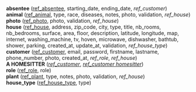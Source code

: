 **absentee** (<ins>ref_absentee</ins>, starting_date, ending_date, _ref_customer_)  
**animal** (<ins>ref_animal</ins>, type, race, diseases, notes, photo, validation, _ref_house_)  
**photo** (<ins>ref_photo</ins>, photo, validation, _ref_house_)  
**house** (<ins>ref_house</ins>, address, zip_code, city, type, title, nb_rooms, nb_bedrooms, surface, area, floor, description, latitude, longitude, map, internet, washing_machine, tv, hoven, microwave, dishwasher, bathtub, shower, parking, created_at, update_at, validation, _ref_house_type_)  
**customer** (<ins>ref_customer</ins>, email, password, firstname, lastname, phone_number, photo, created_at, _ref_role_, _ref_house_)  
**A HOMESITTER** (<ins>_ref_customer_</ins>, <ins>_ref_customer homesitter_</ins>)  
**role** (<ins>ref_role</ins>, role)  
**plant** (<ins>ref_plant</ins>, type, notes, photo, validation, _ref_house_)  
**house_type** (<ins>ref_house_type</ins>, type)